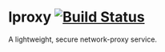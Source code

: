 # lproxy [![Build Status](https://travis-ci.org/DD-L/lproxy.svg?branch=master)](https://travis-ci.org/DD-L/lproxy)

A lightweight, secure network-proxy service.
